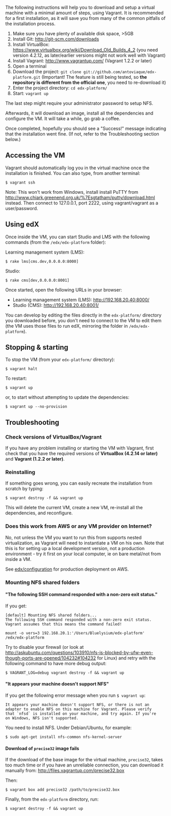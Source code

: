 The following instructions will help you to download and setup a virtual machine 
with a minimal amount of steps, using Vagrant. It is recommended for a first 
installation, as it will save you from many of the common pitfalls of the
installation process.

1. Make sure you have plenty of available disk space, >5GB
2. Install Git: http://git-scm.com/downloads
3. Install VirtualBox: https://www.virtualbox.org/wiki/Download_Old_Builds_4_2
   (you need version 4.2.12, as later/earlier versions might not work well with 
   Vagrant)
4. Install Vagrant: http://www.vagrantup.com/ (Vagrant 1.2.2 or later)
5. Open a terminal
6. Download the project: `git clone git://github.com/antoviaque/edx-platform.git` (Important! The feature is still being tested, so **the repository is different from the official one**, you need to re-download it)
7. Enter the project directory: `cd edx-platform/`
8. Start: `vagrant up`

The last step might require your administrator password to setup NFS. 

Afterwards, it will download an image, install all the dependencies and configure the 
VM. It will take a while, go grab a coffee.

Once completed, hopefully you should see a "Success!" message indicating that the 
installation went fine. (If not, refer to the Troubleshooting section below.)

Accessing the VM
----------------

Vagrant should automatically log you in the virtual machine once the installation
is finished. You can also type, from another terminal:

```
$ vagrant ssh
```

Note: This won't work from Windows, install install PuTTY from 
http://www.chiark.greenend.org.uk/%7Esgtatham/putty/download.html instead. Then 
connect to 127.0.0.1, port 2222, using vagrant/vagrant as a user/password.

Using edX
---------

Once inside the VM, you can start Studio and LMS with the following commands
(from the `/edx/edx-platform` folder):

Learning management system (LMS):

```
$ rake lms[cms.dev,0.0.0.0:8000]
```

Studio:

```
$ rake cms[dev,0.0.0.0:8001]
```

Once started, open the following URLs in your browser:

* Learning management system (LMS): http://192.168.20.40:8000/ 
* Studio (CMS): http://192.168.20.40:8001/

You can develop by editing the files directly in the `edx-platform/` directory you 
downloaded before, you don't need to connect to the VM to edit them (the VM uses
those files to run edX, mirroring the folder in `/edx/edx-platform`).

Stopping & starting
-------------------

To stop the VM (from your `edx-platform/` directory):

```
$ vagrant halt
```

To restart:

```
$ vagrant up
```

or, to start without attempting to update the dependencies:

```
$ vagrant up --no-provision
```

Troubleshooting
---------------

### Check versions of VirtualBox/Vagrant

If you have any problem installing or starting the VM with Vagrant, first check that you have the required versions of **VirtualBox (4.2.14 or later)** and **Vagrant (1.2.2 or later)**.

### Reinstalling

If something goes wrong, you can easily recreate the installation from scratch by 
typing:

```
$ vagrant destroy -f && vagrant up
```

This will delete the current VM, create a new VM, re-install all the dependencies,
and reconfigure.

### Does this work from AWS or any VM provider on Internet?

No, not unless the VM you want to run this from supports nested virtualization, as Vagrant will need to instantiate a VM on his own. Note that this is for setting up a local development version, not a production
environment - try it first on your local computer, ie on bare metal/not from inside a VM.

See [edx/configuration](https://github.com/edx/configuration) for production deployment on AWS.

### Mounting NFS shared folders

#### "The following SSH command responded with a non-zero exit status."

If you get:

```
[default] Mounting NFS shared folders...
The following SSH command responded with a non-zero exit status.
Vagrant assumes that this means the command failed!

mount -o vers=3 192.168.20.1:'/Users/Bluelysium/edx-platform' /edx/edx-platform
```

Try to disable your firewall (or look at http://askubuntu.com/questions/103910/nfs-is-blocked-by-ufw-even-though-ports-are-opened/104232#104232 for Linux) and retry with the following command to have more debug output:

```
$ VAGRANT_LOG=debug vagrant destroy -f && vagrant up
```

#### "It appears your machine doesn't support NFS"

If you get the following error message when you run `$ vagrant up`:

```
It appears your machine doesn't support NFS, or there is not an
adapter to enable NFS on this machine for Vagrant. Please verify
that `nfsd` is installed on your machine, and try again. If you're
on Windows, NFS isn't supported.
```

You need to install NFS. Under Debian/Ubuntu, for example:

```
$ sudo apt-get install nfs-common nfs-kernel-server
```

#### Download of `precise32` image fails

If the download of the base image for the virtual machine, `precise32`, takes too much time or if you have an unreliable connection, you can download it manually from: http://files.vagrantup.com/precise32.box

Then:

```
$ vagrant box add precise32 /path/to/precise32.box
```

Finally, from the `edx-platform` directory, run:

```
$ vagrant destroy -f && vagrant up
```